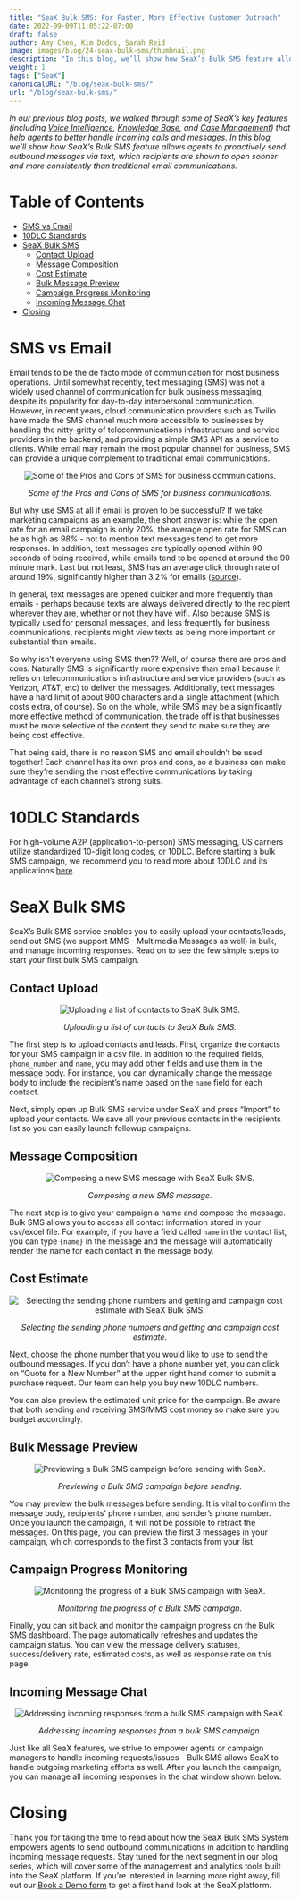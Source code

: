 ```yaml
---
title: "SeaX Bulk SMS: For Faster, More Effective Customer Outreach"
date: 2022-09-09T11:05:22-07:00
draft: false
author: Amy Chen, Kim Dodds, Sarah Reid
image: images/blog/24-seax-bulk-sms/thumbnail.png
description: "In this blog, we’ll show how SeaX’s Bulk SMS feature allows agents to proactively send outbound messages via text."
weight: 1
tags: ["SeaX"]
canonicalURL: "/blog/seax-bulk-sms/"
url: "/blog/seax-bulk-sms/"
---
```


*In our previous blog posts, we walked through some of SeaX’s key features (including [Voice Intelligence](https://seasalt.ai/blog/21-seax-voice-intelligence/), [Knowledge Base](https://seasalt.ai/blog/22-seax-knowledge-base/), and [Case Management](https://seasalt.ai/blog/23-seax-case-management/)) that help agents to better handle incoming calls and messages. In this blog, we’ll show how SeaX’s Bulk SMS feature allows agents to proactively send outbound messages via text, which recipients are shown to open sooner and more consistently than traditional email communications.*

# Table of Contents
- [SMS vs Email](#sms-vs-email)
- [10DLC Standards](#10dlc-standards)
- [SeaX Bulk SMS](#seax-bulk-sms)
    - [Contact Upload](#contact-upload)
    - [Message Composition](#message-composition)
    - [Cost Estimate](#cost-estimate)
    - [Bulk Message Preview](#bulk-message-preview)
    - [Campaign Progress Monitoring](#campaign-progress-monitoring)
    - [Incoming Message Chat](#incoming-message-chat)
- [Closing](#closing)

# SMS vs Email

Email tends to be the de facto mode of communication for most business operations. Until somewhat recently, text messaging (SMS) was not a widely used channel of communication for bulk business messaging, despite its popularity for day-to-day interpersonal communication. However, in recent years, cloud communication providers such as Twilio have made the SMS channel much more accessible to businesses by handling the nitty-gritty of telecommunications infrastructure and service providers in the backend, and providing a simple SMS API as a service to clients. While email may remain the most popular channel for business, SMS can provide a unique complement to traditional email communications.

<center>
<img src="/images/blog/24-seax-bulk-sms/1-pros-cons.png" alt="Some of the Pros and Cons of SMS for business communications."/>

*Some of the Pros and Cons of SMS for business communications.*
</center>

But why use SMS at all if email is proven to be successful? If we take marketing campaigns as an example, the short answer is: while the open rate for an email campaign is only 20%, the average open rate for SMS can be as high as *98%* - not to mention text messages tend to get more responses. In addition, text messages are typically opened within 90 seconds of being received, while emails tend to be opened at around the 90 minute mark. Last but not least, SMS has an average click through rate of around 19%, significantly higher than 3.2% for emails ([source](https://manychat.com/blog/sms-vs-email-marketing-2021/)).

In general, text messages are opened quicker and more frequently than emails - perhaps because texts are always delivered directly to the recipient wherever they are, whether or not they have wifi. Also because SMS is typically used for personal messages, and less frequently for business communications, recipients might view texts as being more important or substantial than emails.

So why isn’t everyone using SMS then?? Well, of course there are pros and cons. Naturally SMS is significantly more expensive than email because it relies on telecommunications infrastructure and service providers (such as Verizon, AT&T, etc) to deliver the messages. Additionally, text messages have a hard limit of about 900 characters and a single attachment (which costs extra, of course). So on the whole, while SMS may be a significantly more effective method of communication, the trade off is that businesses must be more selective of the content they send to make sure they are being cost effective.

That being said, there is no reason SMS and email shouldn’t be used together! Each channel has its own pros and cons, so a business can make sure they’re sending the most effective communications by taking advantage of each channel’s strong suits.

# 10DLC Standards

For high-volume A2P (application-to-person) SMS messaging, US carriers utilize standardized 10-digit long codes, or 10DLC. Before starting a bulk SMS campaign, we recommend you to read more about 10DLC and its applications [here](https://support.twilio.com/hc/en-us/articles/1260800720410-What-is-A2P-10DLC-).

# SeaX Bulk SMS

SeaX’s Bulk SMS service enables you to easily upload your contacts/leads, send out SMS (we support MMS - Multimedia Messages as well) in bulk, and manage incoming responses. Read on to see the few simple steps to start your first bulk SMS campaign.

## Contact Upload

<center>
<img src="/images/blog/24-seax-bulk-sms/2-contact-upload.png" alt="Uploading a list of contacts to SeaX Bulk SMS."/>

*Uploading a list of contacts to SeaX Bulk SMS.*
</center>

The first step is to upload contacts and leads. First, organize the contacts for your SMS campaign in a csv file. In addition to the required fields, `phone_number` and `name`, you may add other fields and use them in the message body. For instance, you can dynamically change the message body to include the recipient’s name based on the `name` field for each contact. 

Next, simply open up Bulk SMS service under SeaX and press “Import” to upload your contacts. We save all your previous contacts in the recipients list so you can easily launch followup campaigns.

## Message Composition

<center>
<img src="/images/blog/24-seax-bulk-sms/3-message-draft.png" alt="Composing a new SMS message with SeaX Bulk SMS."/>

*Composing a new SMS message.*
</center>

The next step is to give your campaign a name and compose the message. Bulk SMS allows you to access all contact information stored in your csv/excel file. For example, if you have a field called `name` in the contact list, you can type `{name}` in the message and the message will automatically render the name for each contact in the message body.

## Cost Estimate

<center>
<img src="/images/blog/24-seax-bulk-sms/4-cost-estimate.png" alt="Selecting the sending phone numbers and getting and campaign cost estimate with SeaX Bulk SMS."/>

*Selecting the sending phone numbers and getting and campaign cost estimate.*
</center>

Next, choose the phone number that you would like to use to send the outbound messages. If you don’t have a phone number yet, you can click on “Quote for a New Number” at the upper right hand corner to submit a purchase request. Our team can help you buy new 10DLC numbers. 

You can also preview the estimated unit price for the campaign. Be aware that both sending and receiving SMS/MMS cost money so make sure you budget accordingly. 

## Bulk Message Preview 

<center>
<img src="/images/blog/24-seax-bulk-sms/5-preview.png" alt="Previewing a Bulk SMS campaign before sending with SeaX."/>

*Previewing a Bulk SMS campaign before sending.*
</center>

You may preview the bulk messages before sending. It is vital to confirm the message body, recipients’ phone number, and sender’s phone number. Once you launch the campaign, it will not be possible to retract the messages. On this page, you can preview the first 3 messages in your campaign, which corresponds to the first 3 contacts from your list. 

## Campaign Progress Monitoring

<center>
<img src="/images/blog/24-seax-bulk-sms/6-monitor.png" alt="Monitoring the progress of a Bulk SMS campaign with SeaX."/>

*Monitoring the progress of a Bulk SMS campaign.*
</center>

Finally, you can sit back and monitor the campaign progress on the Bulk SMS dashboard. The page automatically refreshes and updates the campaign status. You can view the message delivery statuses, success/delivery rate, estimated costs, as well as response rate on this page.  

## Incoming Message Chat

<center>
<img src="/images/blog/24-seax-bulk-sms/7-chat.png" alt="Addressing incoming responses from a bulk SMS campaign with SeaX."/>

*Addressing incoming responses from a bulk SMS campaign.*
</center>

Just like all SeaX features, we strive to empower agents or campaign managers to handle incoming requests/issues - Bulk SMS allows SeaX to handle outgoing marketing efforts as well. After you launch the campaign, you can manage all incoming responses in the chat window shown below. 

# Closing

Thank you for taking the time to read about how the SeaX Bulk SMS System empowers agents to send outbound communications in addition to handling incoming message requests. Stay tuned for the next segment in our blog series, which will cover some of the management and analytics tools built into the SeaX platform. If you’re interested in learning more right away, fill out our [Book a Demo form](https://meetings.hubspot.com/seasalt-ai/seasalt-meeting) to get a first hand look at the SeaX platform.